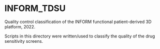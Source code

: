 # INFORM_TDSU

Quality control classification of the INFORM functional patient-derived 3D platform, 2022.

Scripts in this directory were written/used to classify the quality of the drug sensitivity screens.
